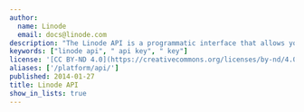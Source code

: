 ```yaml
---
author:
  name: Linode
  email: docs@linode.com
description: "The Linode API is a programmatic interface that allows you to interact with many of the [Linode Manager's](https://cloud.linode.com/) features.<br/>To learn more, please visit the Linode API reference: <https://www.linode.com/docs/api/>"
keywords: ["linode api", " api key", " key"]
license: '[CC BY-ND 4.0](https://creativecommons.org/licenses/by-nd/4.0)'
aliases: ['/platform/api/']
published: 2014-01-27
title: Linode API
show_in_lists: true
---
```


